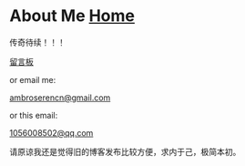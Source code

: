 # About Me  [Home](../index.md)

传奇待续！！！

[留言板](https://ambroseren.github.io/friends/)

or email me:

ambroserencn@gmail.com

or this email:

1056008502@qq.com


请原谅我还是觉得旧的博客发布比较方便，求内于己，极简本初。
